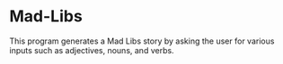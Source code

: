 # Mad-Libs
This program generates a Mad Libs story by asking the user for various inputs such as adjectives, nouns, and verbs.
